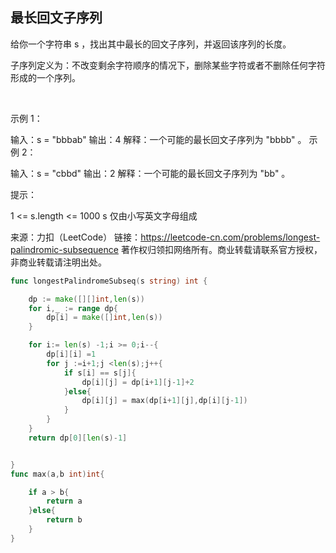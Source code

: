 ## 最长回文子序列

给你一个字符串 s ，找出其中最长的回文子序列，并返回该序列的长度。

子序列定义为：不改变剩余字符顺序的情况下，删除某些字符或者不删除任何字符形成的一个序列。

 

示例 1：

输入：s = "bbbab"
输出：4
解释：一个可能的最长回文子序列为 "bbbb" 。
示例 2：

输入：s = "cbbd"
输出：2
解释：一个可能的最长回文子序列为 "bb" 。
 

提示：

1 <= s.length <= 1000
s 仅由小写英文字母组成

来源：力扣（LeetCode）
链接：https://leetcode-cn.com/problems/longest-palindromic-subsequence
著作权归领扣网络所有。商业转载请联系官方授权，非商业转载请注明出处。

```go
func longestPalindromeSubseq(s string) int {

    dp := make([][]int,len(s))
    for i,_ := range dp{
        dp[i] = make([]int,len(s))
    }

    for i:= len(s) -1;i >= 0;i--{
        dp[i][i] =1
        for j :=i+1;j <len(s);j++{
            if s[i] == s[j]{
                dp[i][j] = dp[i+1][j-1]+2 
            }else{
                dp[i][j] = max(dp[i+1][j],dp[i][j-1])
            }
        }
    }
    return dp[0][len(s)-1]


}
func max(a,b int)int{

    if a > b{
        return a
    }else{
        return b
    }
}
```
